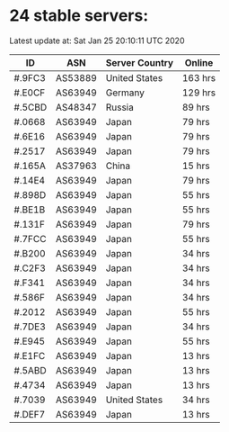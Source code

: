# 24 stable servers:

Latest update at: Sat Jan 25 20:10:11 UTC 2020

| ID | ASN | Server Country | Online |
| -- | --- | -------------- | ------ |
| #.9FC3 | AS53889 | United States | 163 hrs |
| #.E0CF | AS63949 | Germany | 129 hrs |
| #.5CBD | AS48347 | Russia | 89 hrs |
| #.0668 | AS63949 | Japan | 79 hrs |
| #.6E16 | AS63949 | Japan | 79 hrs |
| #.2517 | AS63949 | Japan | 79 hrs |
| #.165A | AS37963 | China | 15 hrs |
| #.14E4 | AS63949 | Japan | 79 hrs |
| #.898D | AS63949 | Japan | 55 hrs |
| #.BE1B | AS63949 | Japan | 55 hrs |
| #.131F | AS63949 | Japan | 79 hrs |
| #.7FCC | AS63949 | Japan | 55 hrs |
| #.B200 | AS63949 | Japan | 34 hrs |
| #.C2F3 | AS63949 | Japan | 34 hrs |
| #.F341 | AS63949 | Japan | 34 hrs |
| #.586F | AS63949 | Japan | 34 hrs |
| #.2012 | AS63949 | Japan | 55 hrs |
| #.7DE3 | AS63949 | Japan | 34 hrs |
| #.E945 | AS63949 | Japan | 55 hrs |
| #.E1FC | AS63949 | Japan | 13 hrs |
| #.5ABD | AS63949 | Japan | 13 hrs |
| #.4734 | AS63949 | Japan | 13 hrs |
| #.7039 | AS63949 | United States | 34 hrs |
| #.DEF7 | AS63949 | Japan | 13 hrs |

